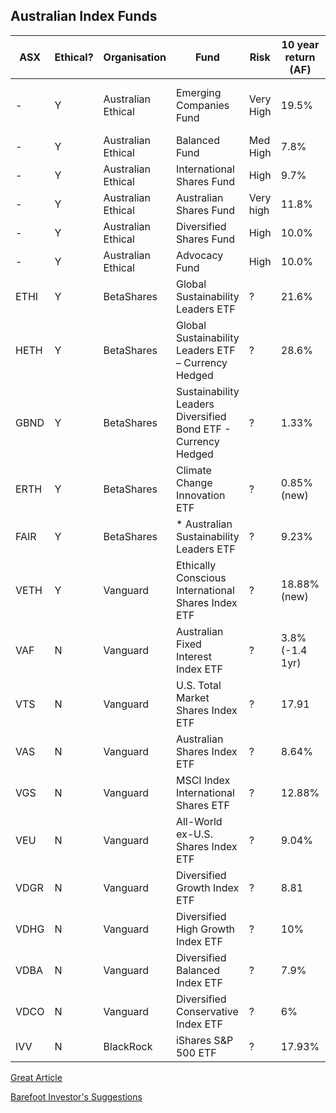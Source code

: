 Australian Index Funds
--------------------

| ASX  | Ethical? | Organisation  | Fund                                                            | Risk      | 10 year return (AF) | Fees   | Link |
| ---  | -------- | ------------- | -------------                                                   | --------  | --------            | -------- | -------- |
| -    | Y        | Australian Ethical | Emerging Companies Fund                                    | Very High | 19.5%  | 1.99% + 20% performance fee | [Info](https://www.australianethical.com.au/managed-funds/investment-options/emerging-companies-fund/) [PDS](https://www.australianethical.com.au/managed-funds/pds-forms/) |
| -    | Y        | Australian Ethical |  Balanced Fund                                             | Med High  | 7.8%   | 1.88% | [Info](https://www.australianethical.com.au/managed-funds/investment-options/emerging-companies-fund/) [PDS](https://www.australianethical.com.au/managed-funds/pds-forms/) |
| -    | Y        | Australian Ethical | International Shares Fund                                  | High      | 9.7%   | 1.85% |
| -    | Y        | Australian Ethical | Australian Shares Fund                                     | Very high | 11.8%  | 2.08% |
| -    | Y        | Australian Ethical | Diversified Shares Fund                                    | High      | 10.0%  | 1.90% | 
| -    | Y        | Australian Ethical | Advocacy Fund                                              | High      | 10.0%  | 1.90% |
| ETHI | Y        | BetaShares | Global Sustainability Leaders ETF                             | ?         | 21.6%  | 0.59% | [Products](https://www.betashares.com.au/learn/ethical-investing) |
| HETH | Y        | BetaShares | Global Sustainability Leaders ETF – Currency Hedged           | ?         | 28.6%  | 0.62% |
| GBND | Y        | BetaShares | Sustainability Leaders Diversified Bond ETF - Currency Hedged | ?         | 1.33%  | 0.49% |
| ERTH | Y        | BetaShares | Climate Change Innovation ETF                                 | ?         | 0.85% (new) | 0.65% |
| FAIR | Y        | BetaShares | * Australian Sustainability Leaders ETF                       | ?         | 9.23%  | 0.49%
| VETH | Y        | Vanguard | Ethically Conscious International Shares Index ETF              | ?         | 18.88% (new) | 0.18% |
| VAF  | N        | Vanguard | Australian Fixed Interest Index ETF                              | ?         | 3.8%  (-1.4 1yr) | 0.20% |
| VTS  | N        | Vanguard | U.S. Total Market Shares Index ETF                               | ?         | 17.91  | 0.03% |
| VAS  | N        | Vanguard | Australian Shares Index ETF                                      | ?         | 8.64%  | 0.10% |
| VGS  | N        | Vanguard | MSCI Index International Shares ETF                              | ?         | 12.88% | 0.18% |
| VEU  | N        | Vanguard | All-World ex-U.S. Shares Index ETF                               | ?         | 9.04%  | 0.08% |
| VDGR | N        | Vanguard | Diversified Growth Index ETF                                    | ?         | 8.81   | 0.27% |
| VDHG | N        | Vanguard | Diversified High Growth Index ETF                               | ?         | 10%    | 0.27% |
| VDBA | N        | Vanguard | Diversified Balanced Index ETF                                  | ?         | 7.9%   | 0.27% |
| VDCO | N        | Vanguard | Diversified Conservative Index ETF                              | ?         | 6%     | 0.27% |
| IVV | N        | BlackRock | iShares S&P 500 ETF                                             | ?         | 17.93% | 0.04% |

[Great Article](https://www.aussiefirebug.com/vanguard-diversified-index-etfs)

[Barefoot Investor's Suggestions](https://captainfi.com/barefoot-investor-index-funds/)
